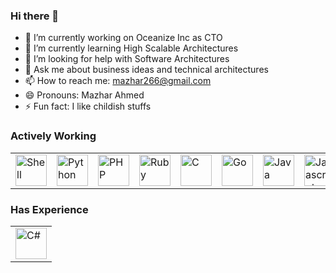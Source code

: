 ### Hi there 👋

- 🔭 I’m currently working on Oceanize Inc as CTO
- 🌱 I’m currently learning High Scalable Architectures
- 🤔 I’m looking for help with Software Architectures
- 💬 Ask me about business ideas and technical architectures
- 📫 How to reach me: mazhar266@gmail.com
- 😄 Pronouns: Mazhar Ahmed
- ⚡ Fun fact: I like childish stuffs

### Actively Working
<table>
  <tr>
    <td><img src="https://img.icons8.com/fluent/100/000000/console.png" height="50" alt="Shell" /></td>
    <td><img src="https://img.icons8.com/dusk/64/000000/python.png" height="50" alt="Python" /></td>
    <td><img src="https://img.icons8.com/officel/80/000000/php-logo.png" height="50" alt="PHP" /></td>
    <td><img src="https://img.icons8.com/color/96/000000/ruby-programming-language.png" height="50" alt="Ruby" /></td>
    <td><img src="https://img.icons8.com/color/96/000000/c-programming.png" height="50" alt="C" /></td>
    <td><img src="https://img.icons8.com/color/96/000000/golang.png" height="50" alt="Go" /></td>
    <td><img src="https://img.icons8.com/color/96/000000/java-coffee-cup-logo.png" height="50" alt="Java" /></td>
    <td><img src="https://img.icons8.com/color/96/000000/javascript.png" height="50" alt="Javascript" /></td>
  </tr>
</table>

### Has Experience
<table>
  <tr>
    <td><img src="https://img.icons8.com/ios-filled/100/000000/c-sharp-logo.png" height="50" alt="C#" /></td>
  </tr>
</table>
